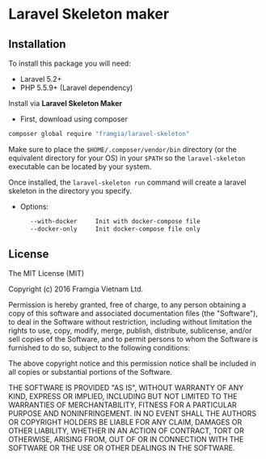 # Laravel Skeleton maker

## Installation

To install this package you will need:

* Laravel 5.2+
* PHP 5.5.9+ (Laravel dependency)

Install via **Laravel Skeleton Maker**

- First, download using composer

```bash
composer global require "framgia/laravel-skeleton"
```

Make sure to place the `$HOME/.composer/vendor/bin` directory (or the equivalent directory for your OS) in your `$PATH` so the `laravel-skeleton` executable can be located by your system.

Once installed, the `laravel-skeleton run` command will create a laravel skeleton in the directory you specify.

- Options:
```bash
      --with-docker     Init with docker-compose file
      --docker-only     Init docker-compose file only
```
      
## License

The MIT License (MIT)

Copyright (c) 2016 Framgia Vietnam Ltd.

Permission is hereby granted, free of charge, to any person obtaining a copy
of this software and associated documentation files (the "Software"), to deal
in the Software without restriction, including without limitation the rights
to use, copy, modify, merge, publish, distribute, sublicense, and/or sell
copies of the Software, and to permit persons to whom the Software is
furnished to do so, subject to the following conditions:

The above copyright notice and this permission notice shall be included in all
copies or substantial portions of the Software.

THE SOFTWARE IS PROVIDED "AS IS", WITHOUT WARRANTY OF ANY KIND, EXPRESS OR
IMPLIED, INCLUDING BUT NOT LIMITED TO THE WARRANTIES OF MERCHANTABILITY,
FITNESS FOR A PARTICULAR PURPOSE AND NONINFRINGEMENT. IN NO EVENT SHALL THE
AUTHORS OR COPYRIGHT HOLDERS BE LIABLE FOR ANY CLAIM, DAMAGES OR OTHER
LIABILITY, WHETHER IN AN ACTION OF CONTRACT, TORT OR OTHERWISE, ARISING FROM,
OUT OF OR IN CONNECTION WITH THE SOFTWARE OR THE USE OR OTHER DEALINGS IN THE
SOFTWARE.